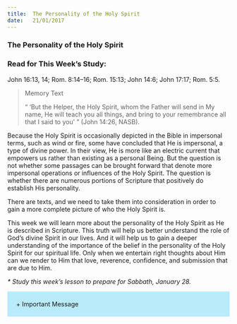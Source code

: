 ```yaml
---
title:  The Personality of the Holy Spirit
date:   21/01/2017
---
```


### The Personality of the Holy Spirit

### Read for This Week’s Study:
John 16:13, 14; Rom. 8:14–16; Rom. 15:13; John 14:6; John 17:17; Rom. 5:5.

> <p>Memory Text</p>
> “ ‘But the Helper, the Holy Spirit, whom the Father will send in My name, He will teach you all things, and bring to your remembrance all that I said to you’ ” (John 14:26, NASB). 

Because the Holy Spirit is occasionally depicted in the Bible in impersonal terms, such as wind or fire, some have concluded that He is impersonal, a type of divine power. In their view, He is more like an electric current that empowers us rather than existing as a personal Being. But the question is not whether some passages can be brought forward that denote more impersonal operations or influences of the Holy Spirit. The question is whether there are numerous portions of Scripture that positively do establish His personality.

There are texts, and we need to take them into consideration in order to gain a more complete picture of who the Holy Spirit is. 

This week we will learn more about the personality of the Holy Spirit as He is described in Scripture. This truth will help us better understand the role of God’s divine Spirit in our lives. And it will help us to gain a deeper understanding of the importance of the belief in the personality of the Holy Spirit for our spiritual life. Only when we entertain right thoughts about Him can we render to Him that love, reverence, confidence, and submission that are due to Him. 

_* Study this week’s lesson to prepare for Sabbath, January 28._

<div style="background:#b9ebfb; padding: 20px;">
  <div onclick="document.getElementById('important-message').style.display = 'block';document.getElementById('show').style.display = 'none';document.getElementById('hide').style.display = 'block';" id="show"><span>+</span> Important Message</div>
  <div onclick="document.getElementById('important-message').style.display = 'none';document.getElementById('show').style.display = 'block';document.getElementById('hide').style.display = 'none';" id="hide" style="display:none"><span>-</span> Important Message</div>
  
  <div id="important-message" style="display:none">
  <p>Dear brothers and sisters,</p>
  
  <p>With great disappointment I would like to inform that Portuguese Publishing House (Publicadora SerVir) reached out to us and threatened with legal sanctions if we keep providing Portuguese Sabbath School lessons in our application.</p>
  
  <p>It is extremely sad that too witness our own church entities doing it. But it is the reality of the world we live in, and has been prophesied long time ago (Ephesians 6:12) – and many of our church leaders are blind to the true evangelism and has only one focus – money. Greed has overtaken their minds and conscience and it is not anything new, as it has been seen before (Matthew 21:12).</p>
  
  <p>Mission of Adventech ministry is to glorify God through technology.</p>
  <p>Mission of Adventech is to unite our Adventist church through technology.</p>
  <p>Mission of Adventech is to use technology to bring Good News to this world and see Jesus Coming Again!</p>
  
  <p>To date, our Sabbath School application is providing lessons in English, Spanish, German, French, Russian, Ukrainian, Turkish and Japanese. It has over 300 000 installations. It is completely free of charge and that will never change. It is completely ad free and that will never change. Lesson is never modified from its source and that will never change. Adventech will continue doing everything possible to help brothers and sisters around the world read, study use Sabbath School. We will continue adding more languages to our application. We will continue to add more functionality and improve usability. Adventech will continue bringing talent together to create, innovate and deliver. Adventech will be building more applications!</p>
  
  <p>At this point Adventech ministry and me personally are praying for the guidance of the Holy Spirit, for if God is for us, who can be against us? (Romans 8:31). We do not support revolution or anything like that, but rely on God only – Romans 12:19. It is possible that more publishing houses will take path similar to Publicadora SerVir and Casa Publicadora Brasiliera – and try to stop our ministry.</p>
  
  <p>Because of that: we ask for your support in prayers! We ask for your support in prayers with your pastors! We ask for your support in prayers with your friends! We ask for your support in prayers with church leaders! We ask for your support in prayers for above mentioned publishing houses! We ask for your support in prayers to Jesus Christ!</p>
  
  <p>May God bless you all for the support.</p>
  
  <p>-Vitaliy</p>
  </div>
</div>
